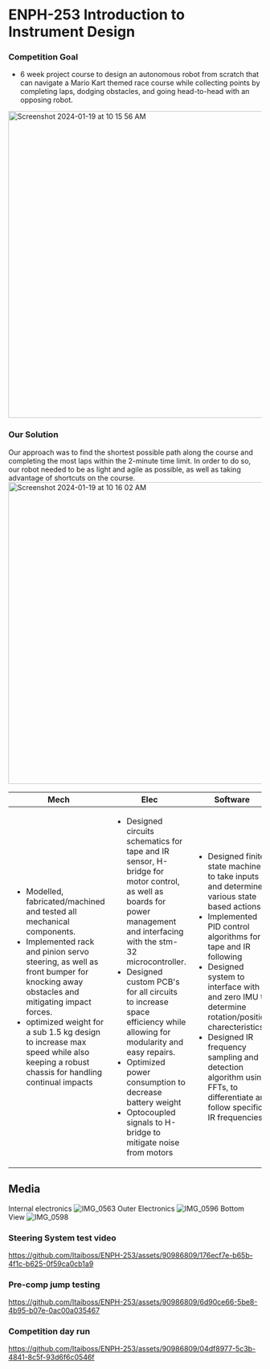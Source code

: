 # ENPH-253 Introduction to Instrument Design

### Competition Goal
- 6 week project course to design an autonomous robot from scratch that can navigate a Mario Kart themed race course while collecting points by completing laps, dodging obstacles, and going head-to-head with an opposing robot.

<img width="611" alt="Screenshot 2024-01-19 at 10 15 56 AM" src="https://github.com/Itaiboss/ENPH-253/assets/90986809/6f37d0f7-93bf-4f5d-86fb-7e45bd96a3b2">

### Our Solution 
Our approach was to find the shortest possible path along the course and completing the most laps within the 2-minute time limit. In order to do so, our robot needed to be as light and agile as possible, as well as taking advantage of shortcuts on the course.
<img width="601" alt="Screenshot 2024-01-19 at 10 16 02 AM" src="https://github.com/Itaiboss/ENPH-253/assets/90986809/9274421e-b3f7-4137-8fd1-9eadbba95fee">

| Mech | Elec | Software |
|----------------------|--------|------|
| <ul><li> Modelled, fabricated/machined and tested all mechanical components. </li><li> Implemented rack and pinion servo steering, as well as front bumper for knocking away obstacles and mitigating impact forces.<li> optimized weight for a sub 1.5 kg design to increase max speed while also keeping a robust chassis for handling continual impacts</li> </ul> | <ul><li> Designed circuits schematics for tape and IR sensor, H-bridge for motor control, as well as boards for power management and interfacing with the stm-32 microcontroller.</li><li> Designed custom PCB's for all circuits to increase space efficiency while allowing for modularity and easy repairs. </li><li> Optimized power consumption to decrease battery weight<li> Optocoupled signals to H-bridge to mitigate noise from motors</li></ul> | <ul><li> Designed finite state machine to take inputs and determine various state based actions</li> </li><li> Implemented PID control algorithms for tape and IR following</li> <li> Designed system to interface with and zero IMU to determine rotation/position charecteristics </li> <li>Designed IR frequency sampling and detection algorithm using FFTs, to differentiate and follow specific IR frequencies</ul>|

## Media 
Internal electronics
![IMG_0563](https://github.com/Itaiboss/ENPH-253/assets/90986809/25e30a97-18c5-4083-8532-34ca8bb35f51)
Outer Electronics
![IMG_0596](https://github.com/Itaiboss/ENPH-253/assets/90986809/8d14ea97-f650-418b-85a3-3fed9f29da9a)
Bottom View 
![IMG_0598](https://github.com/Itaiboss/ENPH-253/assets/90986809/96ad9327-d29e-433a-8021-72b7dd501840)


### Steering System test video
https://github.com/Itaiboss/ENPH-253/assets/90986809/176ecf7e-b65b-4f1c-b625-0f59ca0cb1a9

### Pre-comp jump testing
https://github.com/Itaiboss/ENPH-253/assets/90986809/6d90ce66-5be8-4b95-b07e-0ac00a035467

### Competition day run
https://github.com/Itaiboss/ENPH-253/assets/90986809/04df8977-5c3b-4841-8c5f-93d6f6c0546f



